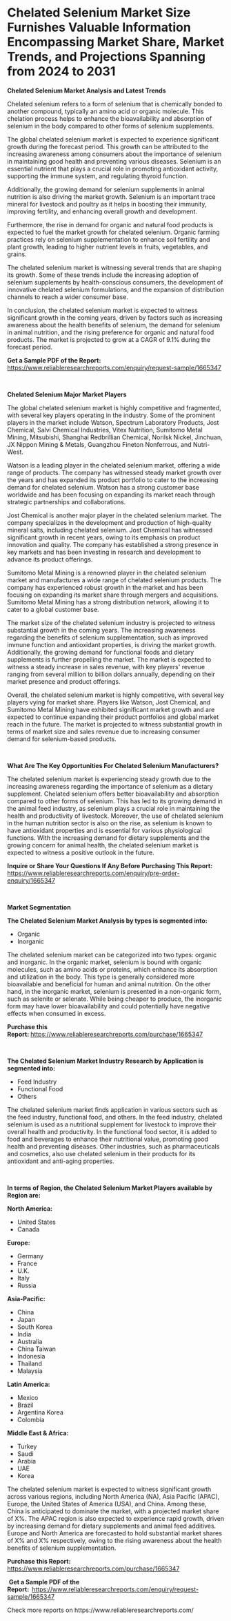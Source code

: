 <p><h1>Chelated Selenium Market Size Furnishes Valuable Information Encompassing Market Share, Market Trends, and Projections Spanning from 2024 to 2031</h1></p><p><strong>Chelated Selenium Market Analysis and Latest Trends</strong></p>
<p><p>Chelated selenium refers to a form of selenium that is chemically bonded to another compound, typically an amino acid or organic molecule. This chelation process helps to enhance the bioavailability and absorption of selenium in the body compared to other forms of selenium supplements.</p><p>The global chelated selenium market is expected to experience significant growth during the forecast period. This growth can be attributed to the increasing awareness among consumers about the importance of selenium in maintaining good health and preventing various diseases. Selenium is an essential nutrient that plays a crucial role in promoting antioxidant activity, supporting the immune system, and regulating thyroid function.</p><p>Additionally, the growing demand for selenium supplements in animal nutrition is also driving the market growth. Selenium is an important trace mineral for livestock and poultry as it helps in boosting their immunity, improving fertility, and enhancing overall growth and development.</p><p>Furthermore, the rise in demand for organic and natural food products is expected to fuel the market growth for chelated selenium. Organic farming practices rely on selenium supplementation to enhance soil fertility and plant growth, leading to higher nutrient levels in fruits, vegetables, and grains.</p><p>The chelated selenium market is witnessing several trends that are shaping its growth. Some of these trends include the increasing adoption of selenium supplements by health-conscious consumers, the development of innovative chelated selenium formulations, and the expansion of distribution channels to reach a wider consumer base.</p><p>In conclusion, the chelated selenium market is expected to witness significant growth in the coming years, driven by factors such as increasing awareness about the health benefits of selenium, the demand for selenium in animal nutrition, and the rising preference for organic and natural food products. The market is projected to grow at a CAGR of 9.1% during the forecast period.</p></p>
<p><strong>Get a Sample PDF of the Report:&nbsp;</strong> <a href="https://www.reliableresearchreports.com/enquiry/request-sample/1665347">https://www.reliableresearchreports.com/enquiry/request-sample/1665347</a></p>
<p>&nbsp;</p>
<p><strong>Chelated Selenium Major Market Players</strong></p>
<p><p>The global chelated selenium market is highly competitive and fragmented, with several key players operating in the industry. Some of the prominent players in the market include Watson, Spectrum Laboratory Products, Jost Chemical, Salvi Chemical Industries, Vitex Nutrition, Sumitomo Metal Mining, Mitsubishi, Shanghai Redbrillian Chemical, Norilsk Nickel, Jinchuan, JX Nippon Mining & Metals, Guangzhou Fineton Nonferrous, and Nutri-West.</p><p>Watson is a leading player in the chelated selenium market, offering a wide range of products. The company has witnessed steady market growth over the years and has expanded its product portfolio to cater to the increasing demand for chelated selenium. Watson has a strong customer base worldwide and has been focusing on expanding its market reach through strategic partnerships and collaborations.</p><p>Jost Chemical is another major player in the chelated selenium market. The company specializes in the development and production of high-quality mineral salts, including chelated selenium. Jost Chemical has witnessed significant growth in recent years, owing to its emphasis on product innovation and quality. The company has established a strong presence in key markets and has been investing in research and development to advance its product offerings.</p><p>Sumitomo Metal Mining is a renowned player in the chelated selenium market and manufactures a wide range of chelated selenium products. The company has experienced robust growth in the market and has been focusing on expanding its market share through mergers and acquisitions. Sumitomo Metal Mining has a strong distribution network, allowing it to cater to a global customer base.</p><p>The market size of the chelated selenium industry is projected to witness substantial growth in the coming years. The increasing awareness regarding the benefits of selenium supplementation, such as improved immune function and antioxidant properties, is driving the market growth. Additionally, the growing demand for functional foods and dietary supplements is further propelling the market. The market is expected to witness a steady increase in sales revenue, with key players' revenue ranging from several million to billion dollars annually, depending on their market presence and product offerings.</p><p>Overall, the chelated selenium market is highly competitive, with several key players vying for market share. Players like Watson, Jost Chemical, and Sumitomo Metal Mining have exhibited significant market growth and are expected to continue expanding their product portfolios and global market reach in the future. The market is projected to witness substantial growth in terms of market size and sales revenue due to increasing consumer demand for selenium-based products.</p></p>
<p>&nbsp;</p>
<p><strong>What Are The Key Opportunities For Chelated Selenium Manufacturers?</strong></p>
<p><p>The chelated selenium market is experiencing steady growth due to the increasing awareness regarding the importance of selenium as a dietary supplement. Chelated selenium offers better bioavailability and absorption compared to other forms of selenium. This has led to its growing demand in the animal feed industry, as selenium plays a crucial role in maintaining the health and productivity of livestock. Moreover, the use of chelated selenium in the human nutrition sector is also on the rise, as selenium is known to have antioxidant properties and is essential for various physiological functions. With the increasing demand for dietary supplements and the growing concern for animal health, the chelated selenium market is expected to witness a positive outlook in the future.</p></p>
<p><strong>Inquire or Share Your Questions If Any Before Purchasing This Report:</strong> <a href="https://www.reliableresearchreports.com/enquiry/pre-order-enquiry/1665347">https://www.reliableresearchreports.com/enquiry/pre-order-enquiry/1665347</a></p>
<p>&nbsp;</p>
<p><strong>Market Segmentation</strong></p>
<p><strong>The Chelated Selenium Market Analysis by types is segmented into:</strong></p>
<p><ul><li>Organic</li><li>Inorganic</li></ul></p>
<p><p>The chelated selenium market can be categorized into two types: organic and inorganic. In the organic market, selenium is bound with organic molecules, such as amino acids or proteins, which enhance its absorption and utilization in the body. This type is generally considered more bioavailable and beneficial for human and animal nutrition. On the other hand, in the inorganic market, selenium is presented in a non-organic form, such as selenite or selenate. While being cheaper to produce, the inorganic form may have lower bioavailability and could potentially have negative effects when consumed in excess.</p></p>
<p><strong>Purchase this Report:&nbsp;</strong><a href="https://www.reliableresearchreports.com/purchase/1665347">https://www.reliableresearchreports.com/purchase/1665347</a></p>
<p>&nbsp;</p>
<p><strong>The Chelated Selenium Market Industry Research by Application is segmented into:</strong></p>
<p><ul><li>Feed Industry</li><li>Functional Food</li><li>Others</li></ul></p>
<p><p>The chelated selenium market finds application in various sectors such as the feed industry, functional food, and others. In the feed industry, chelated selenium is used as a nutritional supplement for livestock to improve their overall health and productivity. In the functional food sector, it is added to food and beverages to enhance their nutritional value, promoting good health and preventing diseases. Other industries, such as pharmaceuticals and cosmetics, also use chelated selenium in their products for its antioxidant and anti-aging properties.</p></p>
<p>&nbsp;</p>
<p><strong>In terms of Region, the Chelated Selenium Market Players available by Region are:</strong></p>
<p>
    <p> <strong> North America: </strong>
        <ul>
            <li>United States</li>
            <li>Canada</li>
        </ul>
        </p> 
    <p> <strong> Europe: </strong>
        <ul>
            <li>Germany</li>
            <li>France</li>
            <li>U.K.</li>
            <li>Italy</li>
            <li>Russia</li>
        </ul>
        </p> 
    <p> <strong> Asia-Pacific: </strong>
        <ul>
            <li>China</li>
            <li>Japan</li>
            <li>South Korea</li>
            <li>India</li>
            <li>Australia</li>
            <li>China Taiwan</li>
            <li>Indonesia</li>
            <li>Thailand</li>
            <li>Malaysia</li>
        </ul>
        </p> 
    <p> <strong> Latin America: </strong>
        <ul>
            <li>Mexico</li>
            <li>Brazil</li>
            <li>Argentina Korea</li>
            <li>Colombia</li>
        </ul>
        </p> 
    <p> <strong> Middle East & Africa: </strong>
        <ul>
            <li>Turkey</li>
            <li>Saudi</li>
            <li>Arabia</li>
            <li>UAE</li>
            <li>Korea</li>
        </ul>
    </p>
    </p>
<p><p>The chelated selenium market is expected to witness significant growth across various regions, including North America (NA), Asia Pacific (APAC), Europe, the United States of America (USA), and China. Among these, China is anticipated to dominate the market, with a projected market share of X%. The APAC region is also expected to experience rapid growth, driven by increasing demand for dietary supplements and animal feed additives. Europe and North America are forecasted to hold substantial market shares of X% and X% respectively, owing to the rising awareness about the health benefits of selenium supplementation.</p></p>
<p><strong>Purchase this Report: </strong><a href="https://www.reliableresearchreports.com/purchase/1665347">https://www.reliableresearchreports.com/purchase/1665347</a></p>
<p>&nbsp;<strong>Get a Sample PDF of the Report:&nbsp;&nbsp;</strong><a href="https://www.reliableresearchreports.com/enquiry/request-sample/1665347">https://www.reliableresearchreports.com/enquiry/request-sample/1665347</a></p>
<p><strong></strong></p>
<p>Check more reports on https://www.reliableresearchreports.com/</p>